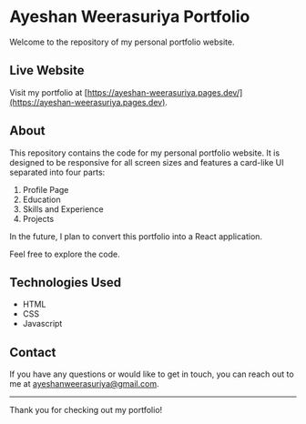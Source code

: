 # Ayeshan Weerasuriya Portfolio

Welcome to the repository of my personal portfolio website.

## Live Website

Visit my portfolio at [https://ayeshan-weerasuriya.pages.dev/](https://ayeshan-weerasuriya.pages.dev).

## About

This repository contains the code for my personal portfolio website. It is designed to be responsive for all screen sizes and features a card-like UI separated into four parts:

1. Profile Page
2. Education
3. Skills and Experience
4. Projects

In the future, I plan to convert this portfolio into a React application.

Feel free to explore the code.

## Technologies Used

- HTML
- CSS
- Javascript

## Contact

If you have any questions or would like to get in touch, you can reach out to me at [ayeshanweerasuriya@gmail.com](mailto:ayeshanweerasuriya@gmail.com).

---

Thank you for checking out my portfolio!
